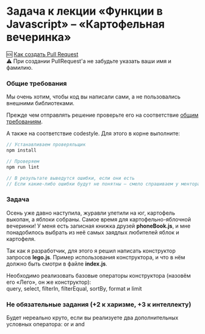 # Задача к лекции «Функции в Javascript» – «Картофельная вечеринка»

:sos: [Как создать Pull Request](https://github.com/urfu-2015/guides/blob/master/how-to-pull-request.md)  
:warning: При создании PullRequest'а не забудьте указать ваши имя и фамилию.

### Общие требования

Мы очень хотим, чтобы код вы написали сами, а не пользовались внешними библиотеками.

Прежде чем отправлять решение проверьте его на соответствие [общим требованиям](https://github.com/urfu-2015/guides/blob/master/js-codestyle.md).

А также на соответствие codestyle. Для этого в корне выполните:

```js
// Устанавливаем проверяльщик
npm install

// Проверяем
npm run lint

// В результате выведутся ошибки, если они есть
// Если какие-либо ошибки будут не понятны – смело спрашиваем у ментора
```

### Задача

Осень уже давно наступила, журавли улетили на юг, картофель выкопан, а яблоки собраны.
Самое время для картофельно-яблочной вечеринки! У меня есть записная книжка друзей
__phoneBook.js__, и мне понадобилось выбрать из неё самых заядлых любителей яблок
и картофеля.

Так как я разработчик, для этого я решил написать конструктор запросов __lego.js__.
Пример использования конструктора, и что в нём должно быть смотри в файле __index.js__.

Необходимо реализовать базовые операторы конструктора (назовём его «Лего»,
он же конструктор):  
query, select, filterIn, filterEqual, sortBy, format и limit

### Не обязательные задания (+2 к харизме, +3 к интеллекту)

Будет нереально круто, если вы реализуете два дополнительных условных оператора: or и and

